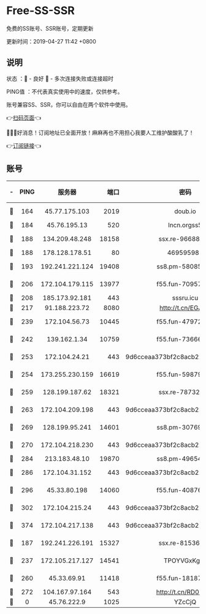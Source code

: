 # Free-SS-SSR

免费的SS账号、SSR账号，定期更新

更新时间：2019-04-27 11:42 +0800

## 说明

状态     ：🙂 - 良好 🙁 - 多次连接失败或连接超时

PING值   ：不代表真实使用中的速度，仅供参考。

账号兼容SS、SSR，你可以自由在两个软件中使用。

👉[扫码页面](https://liesauer.github.io/Free-SS-SSR/)👈

🎉🎉🎉好消息！订阅地址已全面开放！麻麻再也不用担心我要人工维护酸酸乳了！

👉[订阅链接](https://www.liesauer.net/yogurt/subscribe?ACCESS_TOKEN=DAYxR3mMaZAsaqUb)👈

## 账号

|-|PING|服务器|端口|密码|加密方式|区域|
|:----:|:----:|:-----:|-----:|:----:|:----:|:----:|
|🙂|164|45.77.175.103|2019|doub.io|aes-128-ctr|SG|
|🙂|184|45.76.195.13|520|lncn.orgss5|rc4|JP|
|🙂|188|134.209.48.248|18158|ssx.re-96688655|aes-256-cfb|US|
|🙂|188|178.128.178.51|80|469595985|chacha20|US|
|🙂|193|192.241.221.124|19408|ss8.pm-58085751|aes-256-cfb|US|
|🙂|206|172.104.179.115|13977|f55.fun-70957835|aes-256-cfb|SG|
|🙂|208|185.173.92.181|443|sssru.icu|rc4-md5|RU|
|🙂|217|91.188.223.72|8080|http://t.cn/EGJIyrl|rc4-md5|RU|
|🙂|239|172.104.56.73|10445|f55.fun-47972677|aes-256-cfb|SG|
|🙂|242|139.162.1.34|10759|f55.fun-73666722|aes-256-cfb|SG|
|🙂|253|172.104.24.21|443|9d6cceaa373bf2c8acb22e60b6a58be6|aes-256-cfb|US|
|🙂|254|173.255.230.159|16619|f55.fun-59879054|aes-256-cfb|US|
|🙂|259|128.199.187.62|18321|ssx.re-78732980|aes-256-cfb|SG|
|🙂|263|172.104.209.198|443|9d6cceaa373bf2c8acb22e60b6a58be6|aes-256-cfb|US|
|🙂|269|128.199.95.241|14601|ss8.pm-30769440|aes-256-cfb|SG|
|🙂|270|172.104.218.230|443|9d6cceaa373bf2c8acb22e60b6a58be6|aes-256-cfb|US|
|🙂|284|213.183.48.10|19870|ss8.pm-49654295|rc4-md5|RU|
|🙂|286|172.104.31.152|443|9d6cceaa373bf2c8acb22e60b6a58be6|aes-256-cfb|US|
|🙂|296|45.33.80.198|14060|f55.fun-40876672|aes-256-cfb|US|
|🙂|302|172.104.215.24|443|9d6cceaa373bf2c8acb22e60b6a58be6|aes-256-cfb|US|
|🙂|374|172.104.217.138|443|9d6cceaa373bf2c8acb22e60b6a58be6|aes-256-cfb|US|
|🙂|187|192.241.226.191|15327|ssx.re-81536491|aes-256-cfb|US|
|🙂|237|172.105.217.127|14541|TPOYVGxKglpi|aes-256-cfb|JP|
|🙂|260|45.33.69.91|11418|f55.fun-18187901|aes-256-cfb|US|
|🙂|272|104.167.97.164|543|http://t.cn/RD0D7sx|rc4-md5|CA|
|🙁|0|45.76.222.9|1025|YZcCjQ|rc4-md5|JP|
